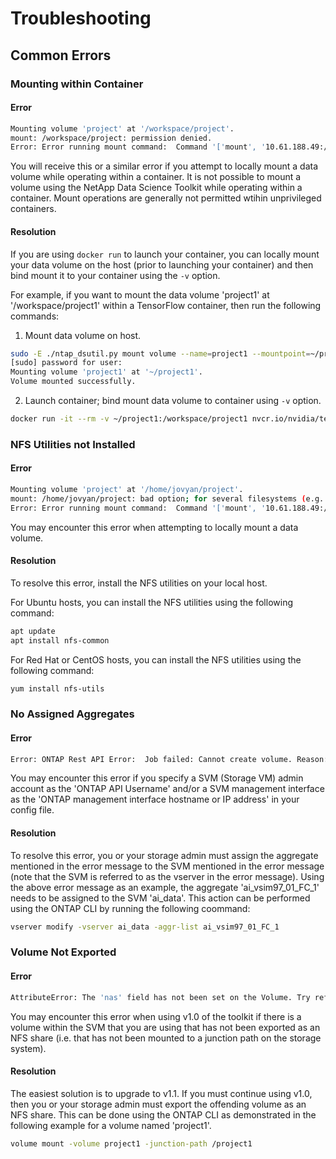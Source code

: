 # Troubleshooting

## Common Errors

### Mounting within Container

#### Error

```sh
Mounting volume 'project' at '/workspace/project'.
mount: /workspace/project: permission denied.
Error: Error running mount command:  Command '['mount', '10.61.188.49:/project', '/workspace/project']' returned non-zero exit status 32.
```

You will receive this or a similar error if you attempt to locally mount a data volume while operating within a container. It is not possible to mount a volume using the NetApp Data Science Toolkit while operating within a container. Mount operations are generally not permitted wtihin unprivileged containers.

#### Resolution

If you are using `docker run` to launch your container, you can locally mount your data volume on the host (prior to launching your container) and then bind mount it to your container using the `-v` option.

For example, if you want to mount the data volume 'project1' at '/workspace/project1' within a TensorFlow container, then run the following commands:

1. Mount data volume on host.

```sh
sudo -E ./ntap_dsutil.py mount volume --name=project1 --mountpoint=~/project1
[sudo] password for user:
Mounting volume 'project1' at '~/project1'.
Volume mounted successfully.
```

2. Launch container; bind mount data volume to container using `-v` option.

```sh
docker run -it --rm -v ~/project1:/workspace/project1 nvcr.io/nvidia/tensorflow:20.11-tf2-py3
```

### NFS Utilities not Installed

#### Error

```sh
Mounting volume 'project' at '/home/jovyan/project'.
mount: /home/jovyan/project: bad option; for several filesystems (e.g. nfs, cifs) you might need a /sbin/mount.<type> helper program.
Error: Error running mount command:  Command '['mount', '10.61.188.49:/project', '/home/jovyan/project']' returned non-zero exit status 32.
```

You may encounter this error when attempting to locally mount a data volume.

#### Resolution

To resolve this error, install the NFS utilities on your local host.

For Ubuntu hosts, you can install the NFS utilities using the following command:

```sh
apt update
apt install nfs-common
```

For Red Hat or CentOS hosts, you can install the NFS utilities using the following command:

```sh
yum install nfs-utils
```

### No Assigned Aggregates

#### Error

```sh
Error: ONTAP Rest API Error:  Job failed: Cannot create volume. Reason: aggregate ai_vsim97_01_FC_1 is not in aggr-list of Vserver ai_data.
```

You may encounter this error if you specify a SVM (Storage VM) admin account as the 'ONTAP API Username' and/or a SVM management interface as the 'ONTAP management interface hostname or IP address' in your config file.

#### Resolution

To resolve this error, you or your storage admin must assign the aggregate mentioned in the error message to the SVM mentioned in the error message (note that the SVM is referred to as the vserver in the error message). Using the above error message as an example, the aggregate 'ai_vsim97_01_FC_1' needs to be assigned to the SVM 'ai_data'. This action can be performed using the ONTAP CLI by running the following coommand:

```sh
vserver modify -vserver ai_data -aggr-list ai_vsim97_01_FC_1
```

### Volume Not Exported

#### Error

```sh
AttributeError: The 'nas' field has not been set on the Volume. Try refreshing the object by calling get().
```

You may encounter this error when using v1.0 of the toolkit if there is a volume within the SVM that you are using that has not been exported as an NFS share (i.e. that has not been mounted to a junction path on the storage system). 

#### Resolution

The easiest solution is to upgrade to v1.1. If you must continue using v1.0, then you or your storage admin must export the offending volume as an NFS share. This can be done using the ONTAP CLI as demonstrated in the following example for a volume named 'project1'.

```sh
volume mount -volume project1 -junction-path /project1
```
